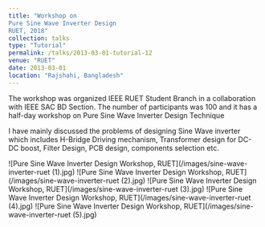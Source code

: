 ```yaml
---
title: "Workshop on
Pure Sine Wave Inverter Design
RUET, 2018"
collection: talks
type: "Tutorial"
permalink: /talks/2013-03-01-tutorial-12
venue: "RUET"
date: 2013-03-01
location: "Rajshahi, Bangladesh"
---
```


The workshop was organized IEEE RUET Student Branch in a collaboration with IEEE SAC BD Section.  The number of participants was  100  and it has a half-day workshop on Pure Sine Wave Inverter Design Technique

I have mainly discussed the problems of designing Sine Wave inverter which includes  H-Bridge Driving mechanism, Transformer design for DC-DC boost, Filter Design, PCB design, components selection etc.

 ![Pure Sine Wave Inverter Design Workshop, RUET](/images/sine-wave-inverter-ruet (1).jpg)
 ![Pure Sine Wave Inverter Design Workshop, RUET](/images/sine-wave-inverter-ruet (2).jpg)
 ![Pure Sine Wave Inverter Design Workshop, RUET](/images/sine-wave-inverter-ruet (3).jpg)
 ![Pure Sine Wave Inverter Design Workshop, RUET](/images/sine-wave-inverter-ruet (4).jpg)
 ![Pure Sine Wave Inverter Design Workshop, RUET](/images/sine-wave-inverter-ruet (5).jpg)